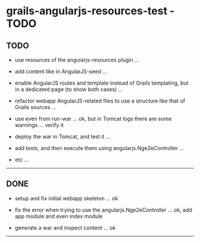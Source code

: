 
grails-angularjs-resources-test - TODO
======================================

TODO
----

- use resources of the angularjs-resources plugin ...

- add content like in AngularJS-seed ...
- enable AngularJS routes and template instead of Grails templating, but in a dedicated page (to show both cases) ...
- refactor webapp AngularJS-related files to use a structure like that of Grails sources ...


- use even from run-war ... ok, but in Tomcat logs there are some warnings ... verify it
- deploy the war in Tomcat, and test it ...


- add tests, and then execute them using angularjs.Nge2eController ...


- etc ...

---------------


DONE
----

- setup and fix initial webapp skeleton ... ok
- fix the error when trying to use the angularjs.Nge2eController ... ok, add app module and even index module

- generate a war and inspect content ... ok

---------------
